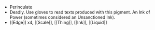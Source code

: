 - Perinculate
- Deadly. Use gloves to read texts produced with this pigment. An Ink of Power (sometimes considered an Unsanctioned Ink).
- [[Edge]] x4, [[Scale]], [[Thing]], [[Ink]], [[Liquid]]